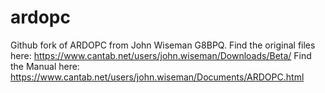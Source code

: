 # ardopc
Github fork of ARDOPC from John Wiseman G8BPQ.
Find the original files here: https://www.cantab.net/users/john.wiseman/Downloads/Beta/
Find the Manual here: https://www.cantab.net/users/john.wiseman/Documents/ARDOPC.html
